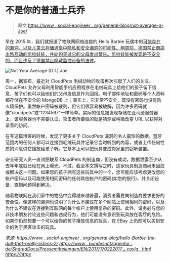 # 不是你的普通士兵乔

> 原文:[https://www . social-engineer . org/general-blog/not-average-g-Joe/](https://www.social-engineer.org/general-blog/not-average-g-joe/)

早在 2015 年，我们就报道了物联网网络连接的 Hello Barbie 玩偶中的[可能存在的漏洞，以及儿童云存储通信中隐私和安全漏洞的可能性。两周前，德国禁止商店出售互动的凯拉娃娃，并向购买过它的父母发出警告。凯拉娃娃被发现是不安全的，而且](https://www.social-engineer.org/general-blog/hello-barbie-the-doll-that-really-listens-2/)[违反了德国禁止隐藏监控设备的法律](https://www.bundesnetzagentur.de/SharedDocs/Pressemitteilungen/EN/2017/17022017_cayla.html)。

![Not Your Average (G.I.) Joe](../Images/ecf573ef612b31741ce7bdb8e05a5ea6.png)

周一，据宣布，最近对 CloudPets 毛绒动物的攻击再次引起了人们的关注。CloudPets 允许父母利用智能手机应用程序在毛绒玩具上给他们的孩子留下信息，孩子们也可以给他们的父母发信息作为回报。电子邮件地址和密码等个人资料都存储在不安全的 MongoDB 上；事实上，它非常不安全，既没有密码也没有防火墙保护。虽然帐户密码被散列，但它们很容易被破解，因为许多密码就像“cloudpets”或“1234567”一样简单。实际的信息被发现存储在亚马逊服务器上，该服务器也不需要认证，攻击者所要做的就是猜测或稍微改变 URL 以获得对录音的访问。

在写这篇博客的时候，发现了更多关于 CloudPets 漏洞的令人震惊的数据。蓝牙范围内的任何人都可以连接到毛绒玩具并记录它当时听到的内容，或者上传任何性质的消息供它播放给孩子听。它基本上可以把玩具变成你家里的窃听装置。

安全研究人员一直试图联系 CloudPets 的制造商，但没有成功，数据泄露至少从去年年底就已经在网上曝光。不过，截至本文撰写之时，这家玩具制造商尚未回应或解决这一问题。如果您的孩子拥有这些玩具中的一个，您可能应该考虑更改您的帐户密码以及可能使用相同密码的任何其他帐户的密码(如您的银行)，并关闭设备，直到问题得到解决。

随着物联网在我们家中的物品中变得越来越普遍，消费者需要向制造商要求更好的安全性。像这样的漏洞也说明了为什么不建议在多个网站上使用相同的密码，以及为什么不建议在连接到互联网的每个帐户上使用复杂的密码。此外，请务必与您的非技术朋友讨论这些问题和违规行为，他们可能没有意识到玩具放在客厅的危险。如果你仍然想要一个可以给你的孩子播放信息的玩具，在 EBay 上仍然可以买到安全的免于黑客攻击的玩具。

*来源:*
*[https://www . social-engineer . org/general-blog/hello-Barbie-the-doll-that-really-listens-2/](https://www.social-engineer.org/general-blog/hello-barbie-the-doll-that-really-listens-2/)*
*[https://www . bundesnetzagentur . de/SharedDocs/Pressemitteilungen/EN/2017/170222017 _ cayla . html](https://www.bundesnetzagentur.de/SharedDocs/Pressemitteilungen/EN/2017/17022017_cayla.html)*
*[https://https](https://www.nytimes.com/2017/02/17/technology/cayla-talking-doll-hackers.html)*